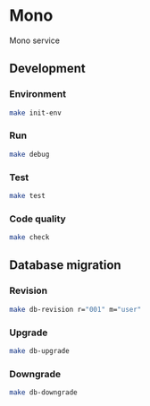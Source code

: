 # Mono

Mono service

## Development

### Environment

```.bash
make init-env
```

### Run

```.bash
make debug
```

### Test

```.bash
make test
```

### Code quality

```.bash
make check
```

## Database migration

### Revision

```.bash
make db-revision r="001" m="user"
```

### Upgrade

```.bash
make db-upgrade
```

### Downgrade

```.bash
make db-downgrade
```

